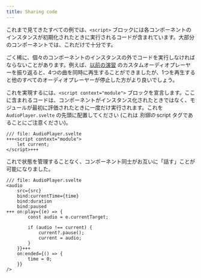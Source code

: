 ```yaml
---
title: Sharing code
---
```


これまで見てきたすべての例では、`<script>` ブロックには各コンポーネントのインスタンスが初期化されたときに実行されるコードが含まれています。大部分のコンポーネントでは、これだけで十分です。

ごく稀に、個々のコンポーネントのインスタンスの外でコードを実行しなければならないことがあります。例えば、[以前の演習](media-elements) のカスタムオーディオプレーヤーを振り返ると、4つの曲を同時に再生することができましたが、1つを再生すると他のすべてのオーディオプレーヤーが停止した方がより良いでしょう。

これを実現するには、`<script context="module">` ブロックを宣言します。ここに含まれるコードは、コンポーネントがインスタンス化されたときではなく、モジュールが最初に評価されたときに一度だけ実行されます。これを `AudioPlayer.svelte` の先頭に配置してください (これは _別個の_ script タグであることにご注意ください)。

```svelte
/// file: AudioPlayer.svelte
+++<script context="module">
	let current;
</script>+++
```

これで状態を管理することなく、コンポーネント同士がお互いに「話す」ことが可能になりました。

```svelte
/// file: AudioPlayer.svelte
<audio
	src={src}
	bind:currentTime={time}
	bind:duration
	bind:paused
+++	on:play={(e) => {
		const audio = e.currentTarget;

		if (audio !== current) {
			current?.pause();
			current = audio;
		}
	}}+++
	on:ended={() => {
		time = 0;
	}}
/>
```
